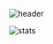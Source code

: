 
![header](https://capsule-render.vercel.app/api?type=cylinder&color=auto&height=150&section=header&text=WELCOME%20👋&fontSize=90)

![stats](https://github-readme-stats-git-masterrstaa-rickstaa.vercel.app/api?username=hhhhjjj11&&show_icons=true&theme=dark)


<!--
**hhhhjjj11/hhhhjjj11** is a ✨ _special_ ✨ repository because its `README.md` (this file) appears on your GitHub profile.

Here are some ideas to get you started:

- 🔭 I’m currently working on ...
- 🌱 I’m currently learning ...
- 👯 I’m looking to collaborate on ...
- 🤔 I’m looking for help with ...
- 💬 Ask me about ...
- 📫 How to reach me: ...
- 😄 Pronouns: ...
- ⚡ Fun fact: ...
-->
